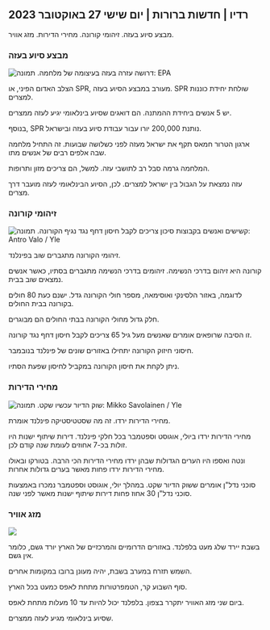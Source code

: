 ## רדיו \| חדשות ברורות \| יום שישי 27 באוקטובר 2023

מבצע סיוע בעזה. זיהומי קורונה. מחירי הדירות. מזג אוויר.

### מבצע סיוע בעזה

![דרושה עזרה בעזה בעיצומה של מלחמה. תמונה: EPA](https://images.cdn.yle.fi/image/upload/c_crop,h_3780,w_6720,x_0,y_700/ar_1.77777777777777777,c_fill,g_faces,h_675,w_pr_auto1.co//f_auto/fl_lossy/v1698396491/39-1192101653b784c2d563)

הצלב האדום הפיני, או SPR, מעורב במבצע הסיוע בעזה. SPR שולחת יחידת כוננות למצרים.

יש 5 אנשים ביחידת ההמתנה. הם דואגים שסיוע בינלאומי יגיע לעזה ממצרים.

בנוסף, SPR נותנת 200,000 יורו עבור עבודת סיוע בעזה ובישראל.

ארגון הטרור חמאס תקף את ישראל מעזה לפני כשלושה שבועות. זה התחיל מלחמה שבה אלפים רבים של אנשים מתו.

המלחמה גרמה סבל רב לתושבי עזה. למשל, הם צריכים מזון ותרופות.

עזה נמצאת על הגבול בין ישראל למצרים. לכן, הסיוע הבינלאומי לעזה מועבר דרך מצרים.

### זיהומי קורונה

![קשישים ואנשים בקבוצות סיכון צריכים לקבל חיסון דחף נגד נגיף הקורונה. תמונה: Antro Valo / Yle](https://images.cdn.yle.fi/image/upload/c_crop,h_3510,w_6240,x_0,y_400/ar_1.7777777777777777,c_fill,g_faces,h_1270,w_pr/dprq_auto:eco/f_auto/fl_lossy/v1670569792/39-933588623dccc01a881)

זיהומי הקורונה מתגברים שוב בפינלנד.

קורונה היא זיהום בדרכי הנשימה. זיהומים בדרכי הנשימה מתגברים בסתיו, כאשר אנשים נמצאים שוב בבית.

לדוגמה, באזור הלסינקי ואוסימאה, מספר חולי הקורונה גדל. ישנם כעת 80 חולים בקורונה בבית החולים.

חלק גדול מחולי הקורונה בבתי החולים הם מבוגרים.

זו הסיבה שרופאים אומרים שאנשים מעל גיל 65 צריכים לקבל חיסון דחף נגד קורונה.

חיסוני חיזוק הקורונה יתחילו באזורים שונים של פינלנד בנובמבר.

ניתן לקחת את חיסון הקורונה במקביל לחיסון שפעת הסתיו.

### מחירי הדירות

![שוק הדיור עכשיו שקט. תמונה: Mikko Savolainen / Yle](https://images.cdn.yle.fi/image/upload/c_crop,h_3348,w_5952,x_0,y_483/ar_1.7777777777777777,c_fill,g_faces,h_620,.0d_faces,h_670,.0d/rq_auto:eco/f_auto/fl_lossy/v1694415905/39-117017864fea8c7baf74)

מחירי הדירות ירדו. זה מה שסטטיסטיקה פינלנד אומרת.

מחירי הדירות ירדו ביולי, אוגוסט וספטמבר בכל חלקי פינלנד. דירות שיתוף ישנות היו זולות בכ-7 אחוזים לעומת שנה קודם לכן.

ונטה ואספו היו הערים הגדולות שבהן ירדו מחירי הדירות הכי הרבה. בטורקו ובאולו מחירי הדירות ירדו פחות מאשר בערים גדולות אחרות.

סוכני נדל"ן אומרים ששוק הדיור שקט. במהלך יולי, אוגוסט וספטמבר נמכרו באמצעות סוכני נדל"ן 30 אחוז פחות דירות שיתוף ישנות מאשר לפני שנה.

### מזג אוויר

![](https://images.cdn.yle.fi/image/upload/c_crop,h_1080,w_1919,x_0,y_0/ar_1.77777777777777777,c_fill,g_faces,h_675,w_1200:e/qrf_auto/fl_lossy/v1698421548/39-1192510653bdb0fbe9af)

בשבת יירד שלג מעט בלפלנד. באזורים הדרומיים והמרכזיים של הארץ יורד גשם, כלומר אין גשם.

השמש תזרח במערב בשבת, יהיה מעונן ברובו במקומות אחרים.

סוף השבוע קר, הטמפרטורות מתחת לאפס כמעט בכל הארץ.

ביום שני מזג האוויר יתקרר בצפון. בלפלנד יכול להיות עד 10 מעלות מתחת לאפס.

שסיוע בינלאומי מגיע לעזה ממצרים.